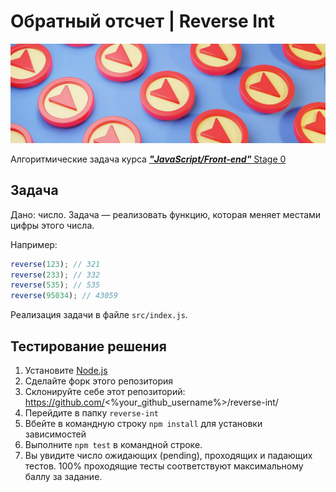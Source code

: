 # **Обратный отсчет**  |  **Reverse Int**

![Reverse Int](./public/arrow.jpg)

Алгоритмические задача курса [**_"JavaScript/Front-end"_** Stage 0](https://rs.school/js-stage0/)
## Задача

Дано: число. Задача — реализовать функцию, которая меняет местами цифры этого числа.

Например:
```js
reverse(123); // 321
reverse(233); // 332
reverse(535); // 535
reverse(95034); // 43059
```

Реализация задачи в файле `src/index.js`.

## Тестирование решения
1. Установите [Node.js](https://nodejs.org/en/download/)
2. Сделайте форк этого репозитория
3. Склонируйте себе этот репозиторий: https://github.com/<%your_github_username%>/reverse-int/
4. Перейдите в папку `reverse-int`
5. Вбейте в командную строку `npm install` для установки зависимостей
6. Выполните `npm test` в командной строке.
7. Вы увидите число ожидающих (pending), проходящих и падающих тестов. 100% проходящие тесты соответствуют максимальному баллу за задание.

